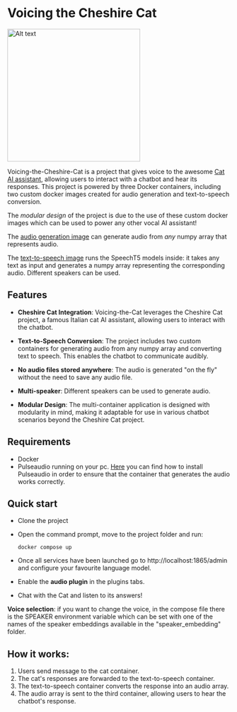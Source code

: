 # Voicing the Cheshire Cat

<img src="https://github.com/alessio-git21/voicing-the-cheshire-cat/assets/100300894/d5af6a17-4b1d-4db6-b346-e216c1e22061" alt="Alt text" width="300px" height="300px">

Voicing-the-Cheshire-Cat is a project that gives voice to the awesome [Cat AI assistant](https://github.com/cheshire-cat-ai/core), allowing users to interact with a chatbot and hear its responses. This project is powered by three Docker containers, including two custom docker images created for audio generation and text-to-speech conversion.

The *modular design* of the project is due to the use of these custom docker images which can be used to power any other vocal AI assistant!

The [audio generation image](https://hub.docker.com/r/alessio21/play-numpy-array) can generate audio from *any* numpy array that represents audio.

The [text-to-speech image](https://hub.docker.com/r/alessio21/text-to-speech) runs the SpeechT5 models inside: it takes any text as input and generates a numpy array representing the corresponding audio. Different speakers can be used.

## Features

* **Cheshire Cat Integration**: Voicing-the-Cat leverages the Cheshire Cat project, a famous Italian cat AI assistant, allowing users to interact with the chatbot.

* **Text-to-Speech Conversion**: The project includes two custom containers for generating audio from any numpy array and converting text to speech. This enables the chatbot to communicate audibly.

* **No audio files stored anywhere**: The audio is generated "on the fly" without the need to save any audio file.

* **Multi-speaker**: Different speakers can be used to generate audio.

* **Modular Design**: The multi-container application is designed with modularity in mind, making it adaptable for use in various chatbot scenarios beyond the Cheshire Cat project.

## Requirements

* Docker
* Pulseaudio running on your pc. [Here](https://hub.docker.com/r/alessio21/play-numpy-array) you can find how to install Pulseaudio in order to ensure that the container that generates the audio works correctly.

## Quick start

* Clone the project

* Open the command prompt, move to the project folder and run:

      docker compose up

* Once all services have been launched go to http://localhost:1865/admin and configure your favourite language model.
* Enable the **audio plugin** in the plugins tabs.
* Chat with the Cat and listen to its answers!

**Voice selection**: if you want to change the voice, in the compose file there is the SPEAKER environment variable which can be set with one of the names of the speaker embeddings available in the "speaker_embedding" folder.

## How it works:

1. Users send message to the cat container.
2. The cat's responses are forwarded to the text-to-speech container.
3. The text-to-speech container converts the response into an audio array.
4. The audio array is sent to the third container, allowing users to hear the chatbot's response.
